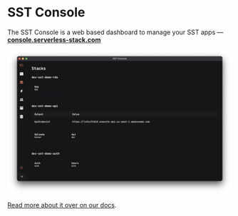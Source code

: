# SST Console

The SST Console is a web based dashboard to manage your SST apps — [**console.serverless-stack.com**](https://console.serverless-stack.com)

![SST Console homescreen](../../www/static/img/console/sst-console-homescreen.png)

[Read more about it over on our docs](https://docs.serverless-stack.com/console).
